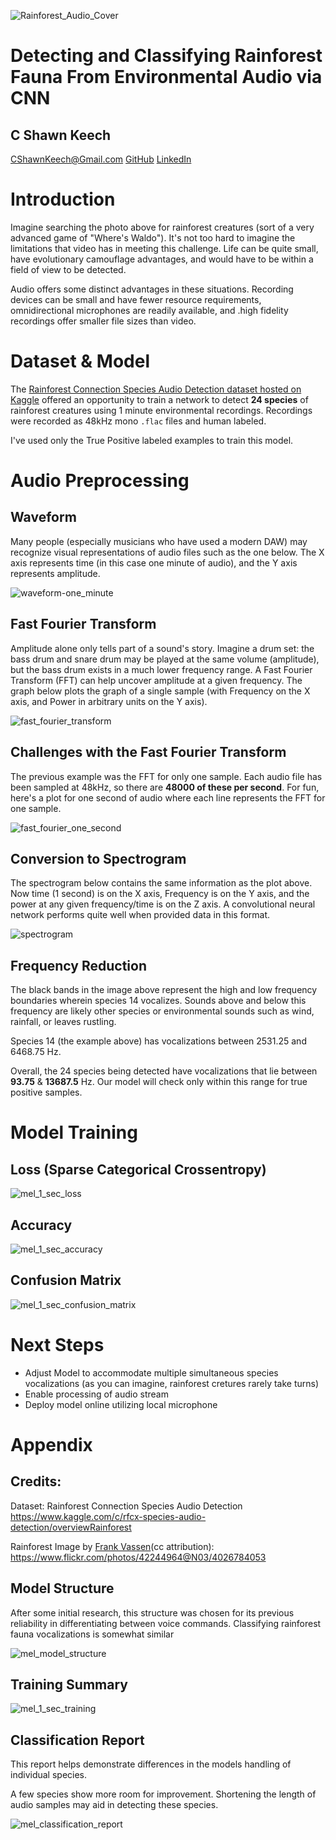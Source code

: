 ![Rainforest_Audio_Cover](./img/Rainforest_Audio_Cover.png "Detecting and Classifying Rainforest Fauna Title Card")

# Detecting and Classifying Rainforest Fauna From Environmental Audio via CNN

## C Shawn Keech

[CShawnKeech@Gmail.com](mailto:CShawnKeech@Gmail.com)
[GitHub](https://github.com/cshawnkeech/rainforest_audio)
[LinkedIn](https://www.linkedin.com/in/christophershawnkeech)

# Introduction

Imagine searching the photo above for rainforest creatures (sort of a very advanced game of "Where's Waldo").  It's not too hard to imagine the limitations that video has in meeting this challenge. Life can be quite small, have evolutionary camouflage advantages, and would have to be within a field of view to be detected.

Audio offers some distinct advantages in these situations. Recording devices can be small and have fewer resource requirements, omnidirectional microphones are readily available, and .high fidelity recordings offer smaller file sizes than video.

# Dataset & Model

The  [Rainforest Connection Species Audio Detection dataset hosted on Kaggle](https://www.kaggle.com/c/rfcx-species-audio-detection/overview) offered an opportunity to train a network to detect **24 species** of rainforest creatures using 1 minute environmental recordings. Recordings were recorded as 48kHz mono `.flac` files and human labeled.

I've used only the True Positive labeled examples to train this model.



# Audio Preprocessing

## Waveform

Many people (especially musicians who have used a modern DAW) may recognize visual representations of audio files such as the one below. The X axis represents time (in this case one minute of audio), and the Y axis represents amplitude.

![waveform-one_minute](./img/waveform-one_minute.jpg)



## Fast Fourier Transform

Amplitude alone only tells part of a  sound's story. Imagine a drum set: the bass drum and snare drum may be played at the same volume (amplitude), but the bass drum exists in a much lower frequency range. A Fast Fourier Transform (FFT) can help uncover amplitude at a given frequency. The graph below plots the graph of a single sample (with Frequency on the X axis, and Power in arbitrary units on the Y axis).

![fast_fourier_transform](./img/fast_fourier_transform.jpg)

## Challenges with the Fast Fourier Transform

The previous example was the FFT for only one sample. Each audio file has been sampled at 48kHz, so there are **48000 of these per second**. For fun, here's a plot for one second of audio where each line represents the FFT for one sample. 

![fast_fourier_one_second](./img/fast_fourier_one_second.jpg)

## Conversion to Spectrogram

The spectrogram below contains the same information as the plot above. Now time (1 second) is on the X axis, Frequency is on the Y axis, and the power at any given frequency/time is on the Z axis. A convolutional neural network performs quite well when provided data in this format.

![spectrogram](./img/spectrogram.jpg)

## Frequency Reduction

The black bands in the image above represent the high and low frequency boundaries wherein species 14 vocalizes. Sounds above and below this frequency are likely other species or environmental sounds such as wind, rainfall, or leaves rustling.

Species 14 (the example above) has vocalizations between  2531.25 and  6468.75 Hz.

Overall, the 24 species being detected have vocalizations that lie between **93.75**  & **13687.5** Hz. Our model will check only within this range for true positive samples.

# Model Training

## Loss (Sparse Categorical Crossentropy)



![mel_1_sec_loss](./img/mel_1_sec_loss.jpg)





## Accuracy



![mel_1_sec_accuracy](./img/mel_1_sec_accuracy.jpg)

## Confusion Matrix

![mel_1_sec_confusion_matrix](./img/mel_1_sec_confusion_matrix.jpg)



# Next Steps

- Adjust Model to accommodate multiple simultaneous species vocalizations (as you can imagine, rainforest cretures rarely take turns)
- Enable processing of audio stream
- Deploy model online utilizing local microphone



# Appendix

## Credits:

Dataset: Rainforest Connection Species Audio Detection https://www.kaggle.com/c/rfcx-species-audio-detection/overviewRainforest 

Rainforest Image by [Frank Vassen](https://www.flickr.com/photos/42244964@N03/)(cc attribution):
https://www.flickr.com/photos/42244964@N03/4026784053

## Model Structure

After some initial research, this structure was chosen for its previous reliability in differentiating between voice commands. Classifying rainforest fauna vocalizations is somewhat similar

![mel_model_structure](./img/mel_model_structure.png)

## Training Summary

![mel_1_sec_training](./img/mel_1_sec_training.png)

## Classification Report

This report helps demonstrate differences in the models handling of individual species.

A few species show more room for improvement. Shortening the length of audio samples may aid in detecting these species.

![mel_classification_report](./img/mel_classification_report.png)

